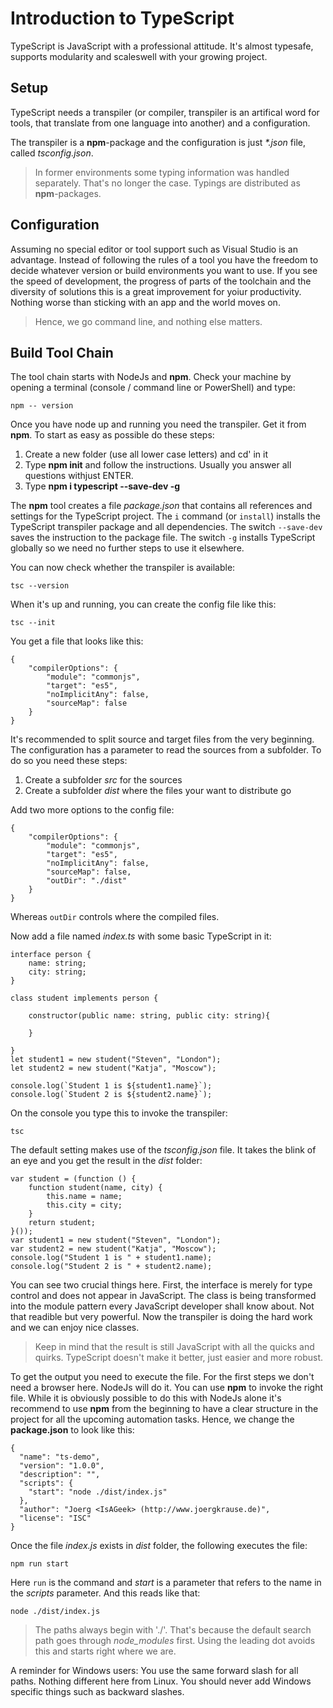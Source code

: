 # Introduction to TypeScript

TypeScript is JavaScript with a professional attitude. It's almost typesafe, supports modularity and scaleswell with your growing project.

## Setup 

TypeScript needs a transpiler (or compiler, transpiler is an artifical word for tools, that translate from one language into another) and a configuration.

The transpiler is a **npm**-package and the configuration is just _*.json_ file, called *tsconfig.json*.

> In former environments some typing information was handled separately. That's no longer the case. Typings are distributed as **npm**-packages.

## Configuration

Assuming no special editor or tool support such as Visual Studio is an advantage. Instead of following the rules of a tool you have the freedom to decide whatever 
version or build environments you want to use. If you see the speed of development, the progress of parts of the toolchain and the diversity of solutions this is
a great improvement for yoiur productivity. Nothing worse than sticking with an app and the world moves on.

> Hence, we go command line, and nothing else matters.

## Build Tool Chain

The tool chain starts with NodeJs and **npm**. Check your machine by opening a terminal (console / command line or PowerShell) and type:

~~~
npm -- version
~~~

Once you have node up and running you need the transpiler. Get it from **npm**. To start as easy as possible do these steps:

1. Create a new folder (use all lower case letters) and cd' in it
2. Type **npm init** and follow the instructions. Usually you answer all questions withjust ENTER.
3. Type **npm i typescript --save-dev -g**

The **npm** tool creates a file *package.json* that contains all references and settings for the TypeScript project. The `i` command (or `install`) installs the 
TypeScript transpiler package and all dependencies. The switch `--save-dev` saves the instruction to the package file. The switch `-g` installs TypeScript globally
so we need no further steps to use it elsewhere.

You can now check whether the transpiler is available:

~~~
tsc --version
~~~

When it's up and running, you can create the config file like this:

~~~
tsc --init
~~~

You get a file that looks like this:

~~~
{
    "compilerOptions": {
        "module": "commonjs",
        "target": "es5",
        "noImplicitAny": false,
        "sourceMap": false
    }
}
~~~

It's recommended to split source and target files from the very beginning. The configuration has a parameter to read the sources from a subfolder. To do so you need these steps:

1. Create a subfolder *src* for the sources
2. Create a subfolder *dist* where the files your want to distribute go  

Add two more options to the config file:

~~~
{
    "compilerOptions": {
        "module": "commonjs",
        "target": "es5",
        "noImplicitAny": false,
        "sourceMap": false,
        "outDir": "./dist"
    }
}
~~~

Whereas `outDir` controls where the compiled files. 

Now add a file named *index.ts* with some basic TypeScript in it:

~~~
interface person {
    name: string;
    city: string;
}

class student implements person {

    constructor(public name: string, public city: string){
        
    }

}  
let student1 = new student("Steven", "London");
let student2 = new student("Katja", "Moscow");

console.log(`Student 1 is ${student1.name}`);
console.log(`Student 2 is ${student2.name}`);
~~~

On the console you type this to invoke the transpiler:

~~~
tsc
~~~

The default setting makes use of the *tsconfig.json* file. It takes the blink of an eye and you get the result in the *dist* folder:  

~~~
var student = (function () {
    function student(name, city) {
        this.name = name;
        this.city = city;
    }
    return student;
}());
var student1 = new student("Steven", "London");
var student2 = new student("Katja", "Moscow");
console.log("Student 1 is " + student1.name);
console.log("Student 2 is " + student2.name);
~~~

You can see two crucial things here. First, the interface is merely for type control and does not appear in JavaScript. The class is being transformed into 
the module pattern every JavaScript developer shall know about. Not that readible but very powerful. Now the transpiler is doing the hard work and we can enjoy
nice classes.

> Keep in mind that the result is still JavaScript with all the quicks and quirks. TypeScript doesn't make it better, just easier and more robust.

To get the output you need to execute the file. For the first steps we don't need a browser here. NodeJs will do it. You can use **npm** to invoke the right file. While it 
is obviously possible to do this with NodeJs alone it's recommend to use **npm** from the beginning to have a clear structure in the project for all the upcoming
automation tasks. Hence, we change the **package.json** to look like this:

~~~
{
  "name": "ts-demo",
  "version": "1.0.0",
  "description": "",
  "scripts": {
    "start": "node ./dist/index.js"
  },
  "author": "Joerg <IsAGeek> (http://www.joergkrause.de)",
  "license": "ISC"
}
~~~

Once the file *index.js* exists in *dist* folder, the following executes the file:

~~~
npm run start
~~~

Here `run` is the command and *start* is a parameter that refers to the name in the *scripts* parameter. And this reads like that:

~~~
node ./dist/index.js
~~~

> The paths always begin with './'. That's because the default search path goes through *node_modules* first. Using the leading dot avoids this and starts right where we are.

A reminder for Windows users: You use the same forward slash for all paths. Nothing different here from Linux. You should never add Windows specific things such as
backward slashes. 